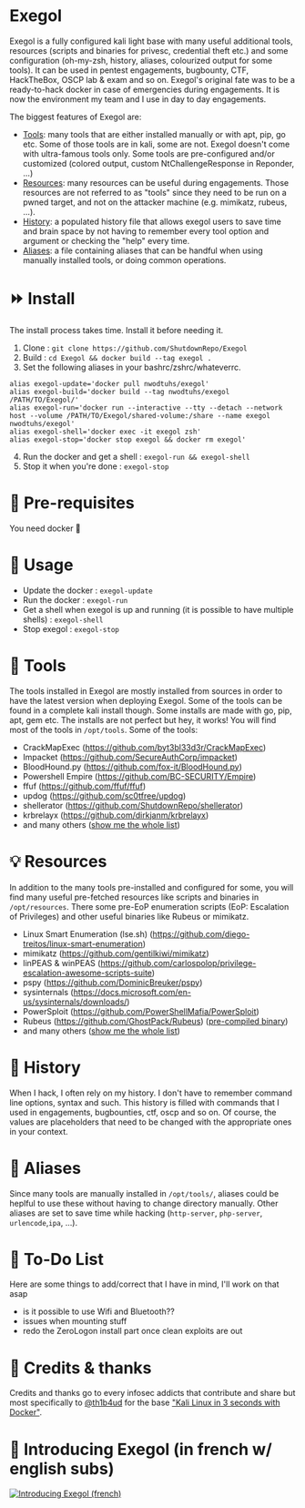 # Exegol
  Exegol is a fully configured kali light base with many useful additional tools, resources (scripts and binaries for privesc, credential theft etc.) and some configuration (oh-my-zsh, history, aliases, colourized output for some tools). It can be used in pentest engagements, bugbounty, CTF, HackTheBox, OSCP lab & exam and so on. Exegol's original fate was to be a ready-to-hack docker in case of emergencies during engagements. It is now the environment my team and I use in day to day engagements.

  The biggest features of Exegol are:
  - [Tools](#wrench-tools): many tools that are either installed manually or with apt, pip, go etc. Some of those tools are in kali, some are not. Exegol doesn't come with ultra-famous tools only. Some tools are pre-configured and/or customized (colored output, custom NtChallengeResponse in Reponder, ...)
  - [Resources](#bulb-resources): many resources can be useful during engagements. Those resources are not referred to as "tools" since they need to be run on a pwned target, and not on the attacker machine (e.g. mimikatz, rubeus, ...).
  - [History](#scroll-history): a populated history file that allows exegol users to save time and brain space by not having to remember every tool option and argument or checking the "help" every time.
  - [Aliases](#rocket-aliases): a file containing aliases that can be handful when using manually installed tools, or doing common operations.

# :fast_forward: Install
  The install process takes time. Install it before needing it.
  1. Clone : `git clone https://github.com/ShutdownRepo/Exegol`
  2. Build : `cd Exegol && docker build --tag exegol .`
  3. Set the following aliases in your bashrc/zshrc/whateverrc.
  ```
  alias exegol-update='docker pull nwodtuhs/exegol'
  alias exegol-build='docker build --tag nwodtuhs/exegol /PATH/TO/Exegol/'
  alias exegol-run='docker run --interactive --tty --detach --network host --volume /PATH/TO/Exegol/shared-volume:/share --name exegol nwodtuhs/exegol'
  alias exegol-shell='docker exec -it exegol zsh'
  alias exegol-stop='docker stop exegol && docker rm exegol'
  ```
  4. Run the docker and get a shell : `exegol-run && exegol-shell`
  5. Stop it when you're done : `exegol-stop`

# :pushpin: Pre-requisites
  You need docker :whale:

# :mag_right: Usage
  - Update the docker : `exegol-update`
  - Run the docker : `exegol-run`
  - Get a shell when exegol is up and running (it is possible to have multiple shells) : `exegol-shell`
  - Stop exegol : `exegol-stop`

# :wrench: Tools
  The tools installed in Exegol are mostly installed from sources in order to have the latest version when deploying Exegol. Some of the tools can be found in a complete kali install though. Some installs are made with go, pip, apt, gem etc. The installs are not perfect but hey, it works! You will find most of the tools in `/opt/tools`.
  Some of the tools:
  - CrackMapExec (https://github.com/byt3bl33d3r/CrackMapExec)
  - Impacket (https://github.com/SecureAuthCorp/impacket)
  - BloodHound.py (https://github.com/fox-it/BloodHound.py)
  - Powershell Empire (https://github.com/BC-SECURITY/Empire)
  - ffuf (https://github.com/ffuf/ffuf)
  - updog (https://github.com/sc0tfree/updog)
  - shellerator (https://github.com/ShutdownRepo/shellerator)
  - krbrelayx (https://github.com/dirkjanm/krbrelayx)
  - and many others ([show me the whole list](https://github.com/ShutdownRepo/Exegol/blob/master/README_long.md#wrench-tools))

# :bulb: Resources
  In addition to the many tools pre-installed and configured for some, you will find many useful pre-fetched resources like scripts and binaries in `/opt/resources`. There some pre-EoP enumeration scripts (EoP: Escalation of Privileges) and other useful binaries like Rubeus or mimikatz.
  - Linux Smart Enumeration (lse.sh) (https://github.com/diego-treitos/linux-smart-enumeration)
  - mimikatz (https://github.com/gentilkiwi/mimikatz)
  - linPEAS & winPEAS (https://github.com/carlospolop/privilege-escalation-awesome-scripts-suite)
  - pspy (https://github.com/DominicBreuker/pspy)
  - sysinternals (https://docs.microsoft.com/en-us/sysinternals/downloads/)
  - PowerSploit (https://github.com/PowerShellMafia/PowerSploit)
  - Rubeus (https://github.com/GhostPack/Rubeus) ([pre-compiled binary](https://github.com/r3motecontrol/Ghostpack-CompiledBinaries))
  - and many others ([show me the whole list](https://github.com/ShutdownRepo/Exegol/blob/master/README_long.md#bulb-resources))

# :scroll: History
  When I hack, I often rely on my history. I don't have to remember command line options, syntax and such. This history is filled with commands that I used in engagements, bugbounties, ctf, oscp and so on. Of course, the values are placeholders that need to be changed with the appropriate ones in your context.

# :rocket: Aliases
  Since many tools are manually installed in `/opt/tools/`, aliases could be heplful to use these without having to change directory manually.
  Other aliases are set to save time while hacking (`http-server`, `php-server`, `urlencode`,`ipa`, ...).

# :memo: To-Do List
  Here are some things to add/correct that I have in mind, I'll work on that asap
  - is it possible to use Wifi and Bluetooth??
  - issues when mounting stuff
  - redo the ZeroLogon install part once clean exploits are out

# :loudspeaker: Credits & thanks
  Credits and thanks go to every infosec addicts that contribute and share but most specifically to [@th1b4ud](https://twitter.com/th1b4ud) for the base ["Kali Linux in 3 seconds with Docker"](https://thibaud-robin.fr/articles/docker-kali/).

# :movie_camera: Introducing Exegol (in french w/ english subs)
[![Introducing Exegol (french)](http://img.youtube.com/vi/TA3vrNpWGvg/0.jpg)](http://www.youtube.com/watch?v=TA3vrNpWGvg "Introducing Exegol (french)")
